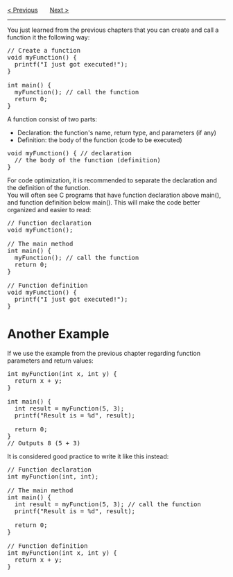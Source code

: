 <a href="/Functions/Parameters.md">&lt; Previous</a>
&nbsp;&nbsp;&nbsp;&nbsp;&nbsp;
<a href="/Functions/Recursion.md">Next &gt;</a>
<hr>

You just learned from the previous chapters that you can create and call a function it the following way:
<pre>
// Create a function
void myFunction() {
  printf("I just got executed!");
}<br>
int main() {
  myFunction(); // call the function
  return 0;
}
</pre>
A function consist of two parts:
<ul>
  <li>Declaration: the function's name, return type, and parameters (if any)</li>
  <li>Definition: the body of the function (code to be executed)</li>
</ul>
<pre>
void myFunction() { // declaration
  // the body of the function (definition)
}
</pre>
For code optimization, it is recommended to separate the declaration and the definition of the function.
<br>
You will often see C programs that have function declaration above main(), and function definition below main(). This will make the code better organized and easier to read:
<pre>
// Function declaration
void myFunction();<br>
// The main method
int main() {
  myFunction(); // call the function
  return 0;
}<br>
// Function definition
void myFunction() {
  printf("I just got executed!");
}
</pre>
<h1>Another Example</h1>
If we use the example from the previous chapter regarding function parameters and return values:
<pre>
int myFunction(int x, int y) {
  return x + y;
}<br>
int main() { 
  int result = myFunction(5, 3); 
  printf("Result is = %d", result);<br>
  return 0;
}
// Outputs 8 (5 + 3)
</pre>
It is considered good practice to write it like this instead:
<pre>
// Function declaration
int myFunction(int, int);<br>
// The main method
int main() { 
  int result = myFunction(5, 3); // call the function
  printf("Result is = %d", result);<br>
  return 0;
}<br>
// Function definition
int myFunction(int x, int y) {
  return x + y;
}
</pre>
